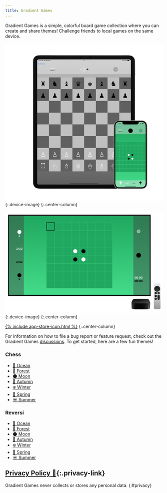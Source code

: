 ```yaml
---
title: Gradient Games
---
```

Gradient Games is a simple, colorful board game collection where you can create and share themes! Challenge friends to local games on the same device.

![](/assets/images/gradientgames/ios.png){:.device-image}
{:.center-column}

![](/assets/images/gradientgames/tvos.png){:.device-image}
{:.center-column}

[{% include app-store-icon.html %}]()
{:.center-column}

For information on how to file a bug report or feature request, check out the Gradient Games [discussions](https://github.com/Sammcb/GradientGames/discussions/1). To get started, here are a few fun themes!

### Chess

* [🌊 Ocean](https://www.sammcb.com/ChessColors/?symbol=🌊&pieceLight=00c1ce&pieceDark=0100a7&squareLight=b2ecee&squareDark=0375fb)
* [🌲 Forest](https://www.sammcb.com/ChessColors/?symbol=🌲&pieceLight=ffffff&pieceDark=000000&squareLight=cce8b5&squareDark=38571a)
* [🌑 Moon](https://www.sammcb.com/ChessColors/?symbol=🌑&pieceLight=ffffff&pieceDark=000000&squareLight=c0c0c0&squareDark=606060)
* [🍁 Autumn](https://www.sammcb.com/ChessColors/?symbol=🍁&pieceLight=ffffff&pieceDark=000000&squareLight=ffad3a&squareDark=b22a00)
* [❄️ Winter](https://www.sammcb.com/ChessColors/?symbol=❄️&pieceLight=444444&pieceDark=000000&squareLight=caf0fe&squareDark=76aac7)
* [🌸 Spring](https://www.sammcb.com/ChessColors/?symbol=🌸&pieceLight=606060&pieceDark=000000&squareLight=fff76b&squareDark=b1dd8c)
* [☀️ Summer](https://www.sammcb.com/ChessColors/?symbol=☀️&pieceLight=606060&pieceDark=000000&squareLight=fff995&squareDark=ffaa00)

### Reversi

* [🌊 Ocean](https://www.sammcb.com/ReversiColors/?symbol=🌊&pieceLight=00c1ce&pieceDark=0100a7&square=0375fb&border=b2ecee)
* [🌲 Forest](https://www.sammcb.com/ReversiColors/?symbol=🌲&pieceLight=ffffff&pieceDark=000000&square=38571a&border=cce8b5)
* [🌑 Moon](https://www.sammcb.com/ReversiColors/?symbol=🌑&pieceLight=ffffff&pieceDark=000000&square=606060&border=c0c0c0)
* [🍁 Autumn](https://www.sammcb.com/ReversiColors/?symbol=🍁&pieceLight=ffffff&pieceDark=000000&square=b22a00&border=ffad3a)
* [❄️ Winter](https://www.sammcb.com/ReversiColors/?symbol=❄️&pieceLight=ffffff&pieceDark=000000&square=76aac7&border=caf0fe)
* [🌸 Spring](https://www.sammcb.com/ReversiColors/?symbol=🌸&pieceLight=ffffff&pieceDark=000000&square=b1dd8c&border=fff76b)
* [☀️ Summer](https://www.sammcb.com/ReversiColors/?symbol=☀️&pieceLight=ffffff&pieceDark=000000&square=ffaa00&border=fff995)


## [Privacy Policy 🔗](#privacy){:.privacy-link}

Gradient Games never collects or stores any personal data.
{:#privacy}
